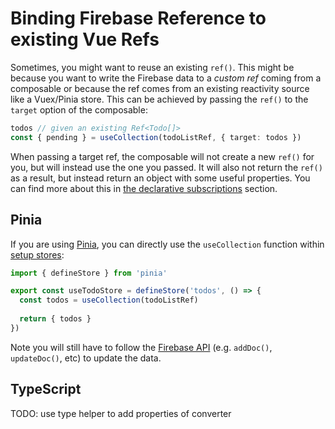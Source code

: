 # Binding Firebase Reference to existing Vue Refs

Sometimes, you might want to reuse an existing `ref()`. This might be because you want to write the Firebase data to a _custom ref_ coming from a composable or because the ref comes from an existing reactivity source like a Vuex/Pinia store. This can be achieved by passing the `ref()` to the `target` option of the composable:

```ts
todos // given an existing Ref<Todo[]>
const { pending } = useCollection(todoListRef, { target: todos })
```

When passing a target ref, the composable will not create a new `ref()` for you, but will instead use the one you passed. It will also not return the `ref()` as a result, but instead return an object with some useful properties. You can find more about this in [the declarative subscriptions](../guide/realtime-data.md) section.

## Pinia

If you are using [Pinia](https://pinia.vuejs.org), you can directly use the `useCollection` function within [setup stores](https://pinia.vuejs.org/cookbook/composables.html#setup-stores):

```ts
import { defineStore } from 'pinia'

export const useTodoStore = defineStore('todos', () => {
  const todos = useCollection(todoListRef)
  
  return { todos }
})
```

Note you will still have to follow the [Firebase API](https://firebase.google.com/docs/firestore/manage-data/structure-data) (e.g. `addDoc()`, `updateDoc()`, etc) to update the data.

## TypeScript

TODO: use type helper to add properties of converter
